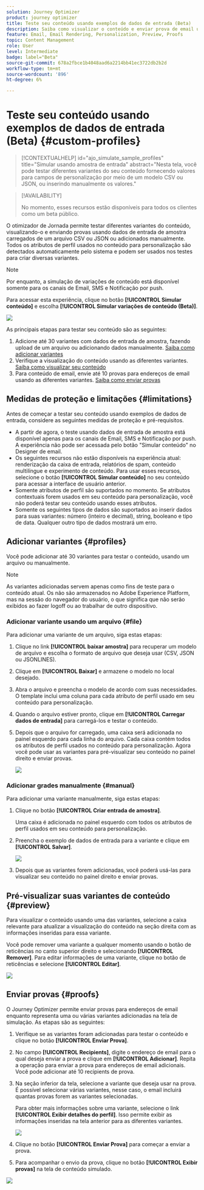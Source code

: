 ```yaml
---
solution: Journey Optimizer
product: journey optimizer
title: Teste seu conteúdo usando exemplos de dados de entrada (Beta)
description: Saiba como visualizar o conteúdo e enviar prova de email usando dados de entrada de exemplo de um arquivo CSV ou JSON ou adicionados manualmente.
feature: Email, Email Rendering, Personalization, Preview, Proofs
topic: Content Management
role: User
level: Intermediate
badge: label="Beta"
source-git-commit: 678a2fbce1b4048aad6a2214bb41ec3722db2b2d
workflow-type: tm+mt
source-wordcount: '896'
ht-degree: 6%

---
```



# Teste seu conteúdo usando exemplos de dados de entrada (Beta) {#custom-profiles}

>[!CONTEXTUALHELP]
>id="ajo_simulate_sample_profiles"
>title="Simular usando amostra de entrada"
>abstract="Nesta tela, você pode testar diferentes variantes do seu conteúdo fornecendo valores para campos de personalização por meio de um modelo CSV ou JSON, ou inserindo manualmente os valores."

>[!AVAILABILITY]
>
>No momento, esses recursos estão disponíveis para todos os clientes como um beta público.

O otimizador de Jornada permite testar diferentes variantes do conteúdo, visualizando-o e enviando provas usando dados de entrada de amostra carregados de um arquivo CSV ou JSON ou adicionados manualmente. Todos os atributos de perfil usados no conteúdo para personalização são detectados automaticamente pelo sistema e podem ser usados nos testes para criar diversas variantes.

>[!NOTE]
>
>Por enquanto, a simulação de variações de conteúdo está disponível somente para os canais de Email, SMS e Notificação por push.

Para acessar esta experiência, clique no botão **[!UICONTROL Simular conteúdo]** e escolha **[!UICONTROL Simular variações de conteúdo (Beta)]**.

![](assets/simulate-sample.png)

As principais etapas para testar seu conteúdo são as seguintes:

1. Adicione até 30 variantes com dados de entrada de amostra, fazendo upload de um arquivo ou adicionando dados manualmente. [Saiba como adicionar variantes](#profiles)
1. Verifique a visualização do conteúdo usando as diferentes variantes. [Saiba como visualizar seu conteúdo](#preview)
1. Para conteúdo de email, envie até 10 provas para endereços de email usando as diferentes variantes. [Saiba como enviar provas](#proofs)


## Medidas de proteção e limitações {#limitations}

Antes de começar a testar seu conteúdo usando exemplos de dados de entrada, considere as seguintes medidas de proteção e pré-requisitos.

* A partir de agora, o teste usando dados de entrada de amostra está disponível apenas para os canais de Email, SMS e Notificação por push. A experiência não pode ser acessada pelo botão &quot;Simular conteúdo&quot; no Designer de email.
* Os seguintes recursos não estão disponíveis na experiência atual: renderização da caixa de entrada, relatórios de spam, conteúdo multilíngue e experimento de conteúdo. Para usar esses recursos, selecione o botão **[!UICONTROL Simular conteúdo]** no seu conteúdo para acessar a interface de usuário anterior.
* Somente atributos de perfil são suportados no momento. Se atributos contextuais forem usados em seu conteúdo para personalização, você não poderá testar seu conteúdo usando esses atributos.
* Somente os seguintes tipos de dados são suportados ao inserir dados para suas variantes: número (inteiro e decimal), string, booleano e tipo de data. Qualquer outro tipo de dados mostrará um erro.

## Adicionar variantes {#profiles}

Você pode adicionar até 30 variantes para testar o conteúdo, usando um arquivo ou manualmente.

>[!NOTE]
>
>As variantes adicionadas servem apenas como fins de teste para o conteúdo atual. Os não são armazenados no Adobe Experience Platform, mas na sessão do navegador do usuário, o que significa que não serão exibidos ao fazer logoff ou ao trabalhar de outro dispositivo.

### Adicionar variante usando um arquivo {#file}

Para adicionar uma variante de um arquivo, siga estas etapas:

1. Clique no link **[!UICONTROL baixar amostra]** para recuperar um modelo de arquivo e escolha o formato de arquivo que deseja usar (CSV, JSON ou JSONLINES).

1. Clique em **[!UICONTROL Baixar]** e armazene o modelo no local desejado.

1. Abra o arquivo e preencha o modelo de acordo com suas necessidades. O template inclui uma coluna para cada atributo de perfil usado em seu conteúdo para personalização.

1. Quando o arquivo estiver pronto, clique em **[!UICONTROL Carregar dados de entrada]** para carregá-los e testar o conteúdo.

1. Depois que o arquivo for carregado, uma caixa será adicionada no painel esquerdo para cada linha do arquivo. Cada caixa contém todos os atributos de perfil usados no conteúdo para personalização. Agora você pode usar as variantes para pré-visualizar seu conteúdo no painel direito e enviar provas.

   ![](assets/simulate-custom-variants.png)

### Adicionar grades manualmente {#manual}

Para adicionar uma variante manualmente, siga estas etapas:

1. Clique no botão **[!UICONTROL Criar entrada de amostra]**.

   Uma caixa é adicionada no painel esquerdo com todos os atributos de perfil usados em seu conteúdo para personalização.

1. Preencha o exemplo de dados de entrada para a variante e clique em **[!UICONTROL Salvar]**.

   ![](assets/simulate-custom-add.png)

1. Depois que as variantes forem adicionadas, você poderá usá-las para visualizar seu conteúdo no painel direito e enviar provas.

## Pré-visualizar suas variantes de conteúdo {#preview}

Para visualizar o conteúdo usando uma das variantes, selecione a caixa relevante para atualizar a visualização do conteúdo na seção direita com as informações inseridas para essa variante.

Você pode remover uma variante a qualquer momento usando o botão de reticências no canto superior direito e selecionando **[!UICONTROL Remover]**. Para editar informações de uma variante, clique no botão de reticências e selecione **[!UICONTROL Editar]**.

![](assets/simulate-custom-boxes.png)

## Enviar provas {#proofs}

O Journey Optimizer permite enviar provas para endereços de email enquanto representa uma ou várias variantes adicionadas na tela de simulação. As etapas são as seguintes:

1. Verifique se as variantes foram adicionadas para testar o conteúdo e clique no botão **[!UICONTROL Enviar Prova]**.

1. No campo **[!UICONTROL Recipients]**, digite o endereço de email para o qual deseja enviar a prova e clique em **[!UICONTROL Adicionar]**. Repita a operação para enviar a prova para endereços de email adicionais. Você pode adicionar até 10 recipients de prova.

1. Na seção inferior da tela, selecione a variante que deseja usar na prova. É possível selecionar várias variantes, nesse caso, o email incluirá quantas provas forem as variantes selecionadas.

   Para obter mais informações sobre uma variante, selecione o link **[!UICONTROL Exibir detalhes do perfil]**. Isso permite exibir as informações inseridas na tela anterior para as diferentes variantes.

   ![](assets/simulate-custom-proofs.png)

1. Clique no botão **[!UICONTROL Enviar Prova]** para começar a enviar a prova.

1. Para acompanhar o envio da prova, clique no botão **[!UICONTROL Exibir provas]** na tela de conteúdo simulado.

![](assets/simulate-custom-sent-proofs.png)
